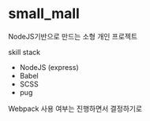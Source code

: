 # small_mall
NodeJS기반으로 만드는 소형 개인 프로젝트 

skill stack
- NodeJS (express)
- Babel
- SCSS
- pug

Webpack 사용 여부는 진행하면서 결정하기로
